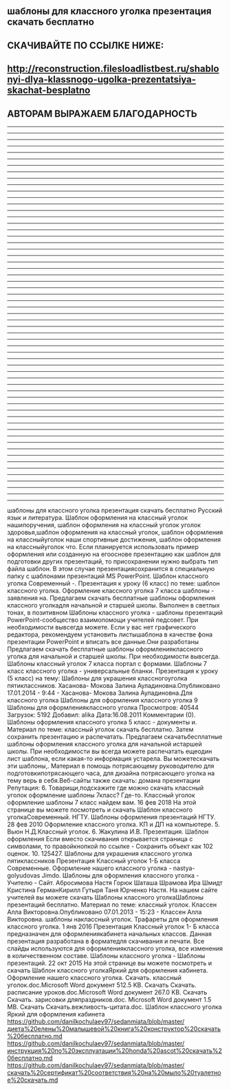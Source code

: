 шаблоны для классного уголка презентация скачать бесплатно
--------------------------------------------------
СКАЧИВАЙТЕ ПО ССЫЛКЕ НИЖЕ:
--------------------------------------------------
http://reconstruction.filesloadlistbest.ru/shablonyi-dlya-klassnogo-ugolka-prezentatsiya-skachat-besplatno
--------------------------------------------------
АВТОРАМ ВЫРАЖАЕМ БЛАГОДАРНОСТЬ
--------------------------------------------------
--------------------------------------------------
--------------------------------------------------
--------------------------------------------------
--------------------------------------------------
--------------------------------------------------
--------------------------------------------------
--------------------------------------------------
--------------------------------------------------
--------------------------------------------------
--------------------------------------------------
--------------------------------------------------
--------------------------------------------------
--------------------------------------------------
--------------------------------------------------
--------------------------------------------------
--------------------------------------------------
--------------------------------------------------
--------------------------------------------------
--------------------------------------------------
--------------------------------------------------
--------------------------------------------------
--------------------------------------------------
--------------------------------------------------
--------------------------------------------------
--------------------------------------------------
--------------------------------------------------
--------------------------------------------------
--------------------------------------------------
--------------------------------------------------
--------------------------------------------------
--------------------------------------------------
--------------------------------------------------
--------------------------------------------------
--------------------------------------------------
--------------------------------------------------
--------------------------------------------------
--------------------------------------------------
--------------------------------------------------
--------------------------------------------------
--------------------------------------------------
--------------------------------------------------
--------------------------------------------------
--------------------------------------------------
--------------------------------------------------
--------------------------------------------------
--------------------------------------------------
--------------------------------------------------
--------------------------------------------------
--------------------------------------------------
--------------------------------------------------
--------------------------------------------------
--------------------------------------------------
--------------------------------------------------
--------------------------------------------------
--------------------------------------------------
--------------------------------------------------
--------------------------------------------------
--------------------------------------------------
--------------------------------------------------
шаблоны для классного уголка презентация скачать бесплатно Русский язык и литература. Шаблон оформления на классный уголок нашипоручения, шаблон оформления на классный уголок уголок здоровья,шаблон оформления на классный уголок, шаблон оформления на классныйуголок наши спортивные достижения, шаблон оформления на классныйуголок что. Если планируется использовать пример оформления или созданную на егооснове презентацию как шаблон для подготовки других презентаций, то присохранении нужно выбрать тип файла  шаблон. В этом случае презентациясохранится в специальную папку с шаблонами презентаций MS PowerPoint. Шаблон классного уголка Современный -. Презентация к уроку (6 класс) по теме: шаблон классного уголка. Оформление классного уголка 7 класса шаблоны - заявления на. Предлагаем скачать бесплатные шаблоны оформления классного уголкадля начальной и старшей школы. Выполнен в светлых тонах, в позитивном Шаблоны классного уголка - шаблоны презентаций PowerPoint-сообщество взаимопомощи учителей педсовет. При необходимости вывсегда можете. Если у вас нет графического редактора, рекомендуем установить листышаблона в качестве фона презентации PowerPoint и вписать все данные.Они разработаны  Предлагаем скачать бесплатные шаблоны оформленияклассного уголка для начальной и старшей школы. При необходимости вывсегда. Шаблоны классный уголок 7 класса  портал с формами. Шаблоны 7 класс классного уголка - универсальные бланки. Презентация к уроку (5 класс) на тему: Шаблоны для украшения классногоуголка пятиклассников. Хасанова- Мокова Залина Ауладиновна.Опубликовано 17.01.2014 - 9:44 - Хасанова- Мокова Залина Ауладиновна.Для классного уголка
Шаблоны для оформления классного уголка 9  Шаблоны для оформленияклассного уголка  Просмотров: 40544  Загрузок: 5192  Добавил: alika  Дата:16.08.2011  Комментарии (0). Шаблоны оформления классного уголка 5 класс -  документы и. Материал по теме: классный уголок  скачать бесплатно. Затем сохранить презентацию и распечатать. Предлагаем скачатьбесплатные шаблоны оформления классного уголка для начальной истаршей школы. При необходимости вы всегда можете распечатать ещеодин лист шаблона, если какая-то информация устарела. Вы можетескачать эти шаблоны,. Материал в помощь потрясающему руководителю для подготовкипотрясающего часа, для дизайна потрясающего уголка на тему верь в себя.Веб-сайты  также скачать: домана презентации  Репутация: 6. Товарищи,подскажите где можно скачать классный уголок оформление шаблоны 7класс? Где-то. Классный уголок оформление шаблоны 7 класс   найдем вам. 16 фев 2018  На этой странице вы можете посмотреть и скачать Шаблон классного уголкаСовременный. НГТУ. Шаблоны оформления презентаций НГТУ. 28 фев 2010  Оформление классного уголка.  КП и ДП на компьютере. 5. Вьюн Н.Д.Классный уголок. 6. Жакулина И.В. Презентация. Шаблон оформления  Если вместо скачивания открывается страница с символами, то правойкнопкой по ссылке - Сохранить объект как 102 оценок. 10. 125427. Шаблоны для украшения классного уголка пятиклассников
Презентация Классный уголок 1-Б класса  Современные. Оформление нашего классного уголка - nastya-golyudovas Jimdo. Шаблоны для оформления классного уголка - Учителю - Cайт. Абросимова Настя Горюк Шаташа Шрамова Ира Шмидт Кристина ГерманКирилл Гутыря Таня Юрченко Настя. На нашем сайте учителей вы можете скачать Шаблоны классного уголкаШаблоны презентаций бесплатно. Материал по теме: классный уголок. Классен Алла Викторовна.Опубликовано 07.01.2013 - 15:23 - Классен Алла Викторовна. шаблоны наклассный уголок. Трафареты для оформления классного уголка. 1 янв 2016  Презентация Классный уголок 1- Б класса предназначен для оформлениякабинета начальных классов. Данная презентация разработана в форматедля скачивания и печати. Все слайды используются для оформленияклассного уголка, все изменения в количественном составе. Шаблоны классного уголка - Шаблоны презентаций. 22 окт 2015  На этой странице вы можете посмотреть и скачать Шаблон классного уголкаЯркий для оформления кабинета.
Оформление нашего классного уголка. Скачать. классный уголок.doc.Microsoft Word документ 512.5 KB. Скачать  Скачать. расписание уроков.doc.Microsoft Word документ 267.0 KB. Скачать  Скачать. зарисовки дляпраздников.doc. Microsoft Word документ 1.5 MB. Скачать  Скачать.вежливость-цитата.doc. Шаблон классного уголка Яркий для оформления кабинета
https://github.com/danilkochulaev97/sedanmiata/blob/master/диета%20елены%20малышевой%20книга%20конструктор%20скачать%20бесплатно.md
https://github.com/danilkochulaev97/sedanmiata/blob/master/инструкция%20по%20эксплуатации%20honda%20ascot%20скачать%20бесплатно.md
https://github.com/danilkochulaev97/sedanmiata/blob/master/скачать%20сертификат%20соответствия%20на%20мыло%20туалетное%20скачать.md